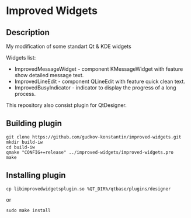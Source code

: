 # Improved Widgets

## Description

My modification of some standart Qt &amp; KDE widgets

Widgets list:

* ImprovedMessageWidget - component KMessageWidget with feature show detailed message text.
* ImprovedLineEdit - component QLineEdit with feature quick clean text.
* ImprovedBusyIndicator - indicator to display the progress of a long process.

This repository also consist plugin for QtDesigner.

## Building plugin

```shell
git clone https://github.com/gudkov-konstantin/improved-widgets.git
mkdir build-iw
cd build-iw
qmake "CONFIG+=release" ../improved-widgets/improved-widgets.pro
make
```

## Installing plugin

```shell
cp libimprovedwidgetsplugin.so %QT_DIR%/qtbase/plugins/designer
```
or
```shell
sudo make install
```